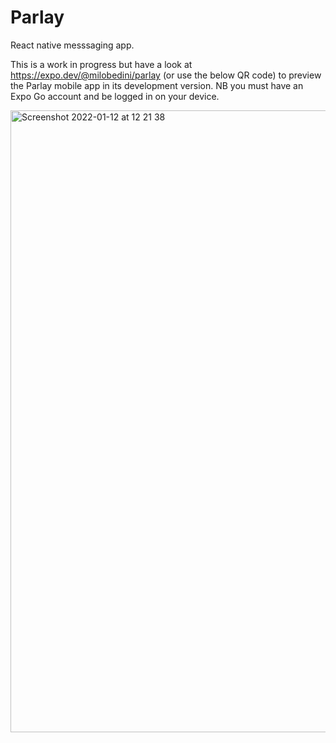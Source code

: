 # Parlay
React native messsaging app.

This is a work in progress but have a look at https://expo.dev/@milobedini/parlay (or use the below QR code) to preview the Parlay mobile app in its development version. NB you must have an Expo Go account and be logged in on your device.

<img width="995" alt="Screenshot 2022-01-12 at 12 21 38" src="https://user-images.githubusercontent.com/89992629/149139439-f69e421b-f5c3-44cc-ae9e-324f0379d720.png">
